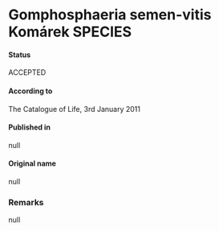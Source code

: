# Gomphosphaeria semen-vitis Komárek SPECIES

#### Status
ACCEPTED

#### According to
The Catalogue of Life, 3rd January 2011

#### Published in
null

#### Original name
null

### Remarks
null